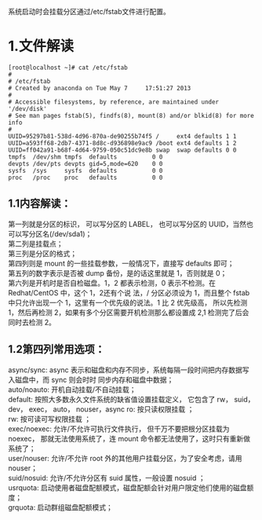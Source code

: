 系统启动时会挂载分区通过/etc/fstab文件进行配置。

# 1.文件解读

    [root@localhost ~]# cat /etc/fstab
    #
    # /etc/fstab
    # Created by anaconda on Tue May 7     17:51:27 2013
    #
    # Accessible filesystems, by reference, are maintained under '/dev/disk'
    # See man pages fstab(5), findfs(8), mount(8) and/or blkid(8) for more info
    #
    UUID=95297b81-538d-4d96-870a-de90255b74f5 /     ext4 defaults 1 1
    UUID=a593ff68-2db7-4371-8d8c-d936898e9ac9 /boot ext4 defaults 1 2
    UUID=ff042a91-b68f-4d64-9759-050c51dc9e8b swap  swap defaults 0 0
    tmpfs  /dev/shm tmpfs  defaults          0 0
    devpts /dev/pts devpts gid=5,mode=620    0 0
    sysfs  /sys     sysfs  defaults          0 0
    proc   /proc    proc   defaults          0 0

## 1.1内容解读：  
第一列就是分区的标识， 可以写分区的 LABEL， 也可以写分区的 UUID，当然也可以写分区名(/dev/sda1)；  
第二列是挂载点；  
第三列是分区的格式；  
第四列则是 mount 的一些挂载参数，一般情况下，直接写 defaults 即可；  
第五列的数字表示是否被 dump 备份，是的话这里就是 1，否则就是 0；  
第六列是开机时是否自检磁盘。1，2 都表示检测，0 表示不检测。在 Redhat/CentOS 中，这个 1，2还有个说
法，/ 分区必须设为 1，而且整个 fstab 中只允许出现一个 1，这里有一个优先级的说法。1 比 2 优先级高，
所以先检测 1，然后再检测 2，如果有多个分区需要开机检测那么都设置成 2,1 检测完了后会同时去检测 2。

## 1.2第四列常用选项： 
async/sync: async 表示和磁盘和内存不同步，系统每隔一段时间把内存数据写入磁盘中，而 sync 则会时时
同步内存和磁盘中数据；  
auto/noauto: 开机自动挂载/不自动挂载；  
default: 按照大多数永久文件系统的缺省值设置挂载定义， 它包含了 rw， suid， dev， exec， auto， nouser，async
ro: 按只读权限挂载 ；   
rw: 按可读可写权限挂载 ；  
exec/noexec: 允许/不允许可执行文件执行， 但千万不要把根分区挂载为 noexec， 那就无法使用系统了，连 mount
命令都无法使用了，这时只有重新做系统了；  
user/nouser: 允许/不允许 root 外的其他用户挂载分区，为了安全考虑，请用 nouser；  
suid/nosuid: 允许/不允许分区有 suid 属性，一般设置 nosuid ；  
usrquota: 启动使用者磁盘配额模式，磁盘配额会针对用户限定他们使用的磁盘额度；  
grquota: 启动群组磁盘配额模式； 
